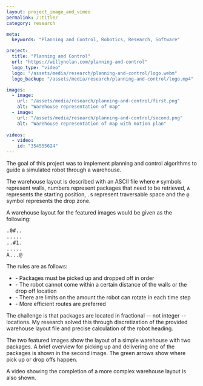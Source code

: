 ```yaml
---
layout: project_image_and_vimeo
permalink: /:title/
category: research

meta:
  keywords: "Planning and Control, Robotics, Research, Software"

project:
  title: "Planning and Control"
  url: "https://willynolan.com/planning-and-control"
  logo_type: "video"
  logo: "/assets/media/research/planning-and-control/logo.webm"
  logo_backup: "/assets/media/research/planning-and-control/logo.mp4"

images:
  - image:
    url: "/assets/media/research/planning-and-control/first.png"
    alt: "Warehouse representation of map"
  - image:
    url: "/assets/media/research/planning-and-control/second.png"
    alt: "Warehouse representation of map with motion plan"
    
videos:
  - video:
    id: "354555624"
---
```

<p>

</p>

<p>
The goal of this project was to implement planning and control algorithms to guide a simulated robot through a warehouse.
</p>

<p>
The warehouse layout is described with an ASCII file where <code>#</code> symbols represent walls, numbers represent 
packages that need to be retrieved, <code>A</code> represents the starting position, <code>.</code>s represent 
traversable space and the <code>@</code> symbol represents the drop zone.
</p>

<p>
A warehouse layout for the featured images would be given as the following:
</p>
<pre class="codeblock">
.0#..
.....
..#1.
.....
A...@
</pre>

<p>
The rules are as follows:
</p>

<ul>
    <li>- Packages must be picked up and dropped off in order</li>
    <li>- The robot cannot come within a certain distance of the walls or the drop off location</li>
    <li>- There are limits on the amount the robot can rotate in each time step</li>
    <li>- More efficient routes are preferred</li>
</ul>

<p>
The challenge is that packages are located in fractional -- not integer -- locations. My research 
solved this through discretization of the provided warehouse layout file and precise calculation of the robot heading.
</p>

<p>
The two featured images show the layout of a simple warehouse with two packages.
A brief overview for picking up and delivering one of the packages is shown in the second image. 
The green arrows show where pick up or drop offs happen.
</p>

<p>
A video showing the completion of a more complex warehouse layout is also shown.
</p>

